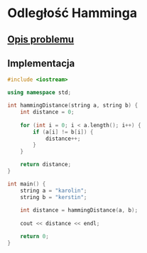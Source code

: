 # Odległość Hamminga

## [Opis problemu](../../../../algorithms/text/hamming-distance.md)

## Implementacja

```cpp linenums="1"
#include <iostream>

using namespace std;

int hammingDistance(string a, string b) {
    int distance = 0;
    
    for (int i = 0; i < a.length(); i++) {
        if (a[i] != b[i]) {
            distance++;
        }
    }

    return distance;
}

int main() {
    string a = "karolin";
    string b = "kerstin";
    
    int distance = hammingDistance(a, b);
    
    cout << distance << endl;

    return 0;
}
```
